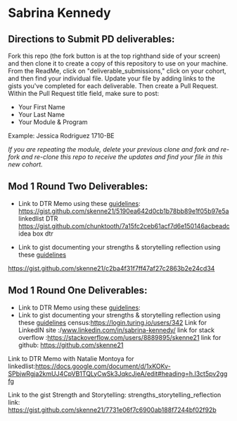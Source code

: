 # Sabrina Kennedy

## Directions to Submit PD deliverables:
Fork this repo (the fork button is at the top righthand side of your screen) and then clone it to create a copy of this repository to use on your machine. From the ReadMe, click on "deliverable_submissions," click on your cohort, and then find your individual file. Update your file by adding links to the gists you've completed for each deliverable. Then create a Pull Request. Within the Pull Request title field, make sure to post:

* Your First Name
* Your Last Name
* Your Module & Program

Example: Jessica Rodriguez 1710-BE

*If you are repeating the module, delete your previous clone and fork and re-fork and re-clone this repo to receive the updates and find your file in this new cohort.*

## Mod 1 Round Two Deliverables:
* Link to DTR Memo using these [guidelines](https://github.com/turingschool/career-development-curriculum/blob/master/module_one/dtr_guidelines_memo.md):
https://gist.github.com/skenne21/5190ea642d0cb1b78bb89e1f05b97e5a linkedlist DTR
https://gist.github.com/chunktooth/7a15fc2ceb61acf7d6e150146acbeadc idea box dtr

* Link to gist documenting your strengths & storytelling reflection using these [guidelines](https://github.com/turingschool/career-development-curriculum/blob/master/module_one/strengths_storytelling_reflection.md)

https://gist.github.com/skenne21/c2ba4f31f7ff47af27c2863b2e24cd34

  

  

## Mod 1 Round One Deliverables:
* Link to DTR Memo using these [guidelines](https://github.com/turingschool/career-development-curriculum/blob/master/module_one/dtr_guidelines_memo.md):
* Link to gist documenting your strengths & storytelling reflection using these [guidelines](https://github.com/turingschool/career-development-curriculum/blob/master/module_one/strengths_storytelling_reflection.md)
census:https://login.turing.io/users/342
Link for LinkedIN site :/www.linkedin.com/in/sabrina-kennedy/
link for stack overflow :https://stackoverflow.com/users/8889895/skenne21
link for github: https://github.com/skenne21


Link to DTR Memo with Natalie Montoya for linkedlist:https://docs.google.com/document/d/1xKOKv-SPbjwRgja2kmUJ4CpVB1TQLyCwSk3JqkcJjeA/edit#heading=h.l3ct5pv2ggfg

Link to the gist Strength and Storytelling:
strengths_storytelling_reflection link: https://gist.github.com/skenne21/7731e06f7c6900ab188f7244bf02f92b


